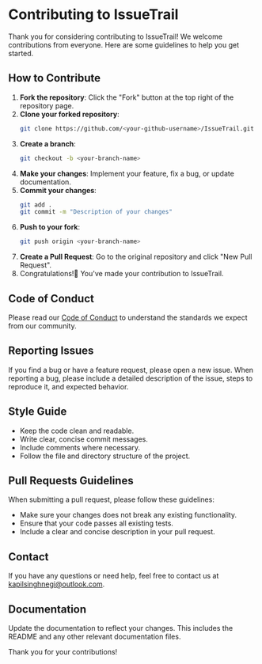 # Contributing to IssueTrail

Thank you for considering contributing to IssueTrail! We welcome contributions from everyone. Here are some guidelines to help you get started.

## How to Contribute

1. **Fork the repository**: Click the "Fork" button at the top right of the repository page.
2. **Clone your forked repository**:
   ```sh
   git clone https://github.com/<your-github-username>/IssueTrail.git
   ```
3. **Create a branch**:
   ```sh
   git checkout -b <your-branch-name>
   ```
4. **Make your changes**: Implement your feature, fix a bug, or update documentation.
5. **Commit your changes**:
   ```sh
   git add .
   git commit -m "Description of your changes"
   ```
6. **Push to your fork**:
   ```sh
   git push origin <your-branch-name>
   ```
7. **Create a Pull Request**: Go to the original repository and click "New Pull Request".
8. Congratulations!🎉 You've made your contribution to IssueTrail.

## Code of Conduct

Please read our [Code of Conduct](CODE_OF_CONDUCT.md) to understand the standards we expect from our community.

## Reporting Issues

If you find a bug or have a feature request, please open a new issue. When reporting a bug, please include a detailed description of the issue, steps to reproduce it, and expected behavior.

## Style Guide

- Keep the code clean and readable.
- Write clear, concise commit messages.
- Include comments where necessary.
- Follow the file and directory structure of the project.

## Pull Requests Guidelines

When submitting a pull request, please follow these guidelines:

- Make sure your changes does not break any existing functionality.
- Ensure that your code passes all existing tests.
- Include a clear and concise description in your pull request.

## Contact

If you have any questions or need help, feel free to contact us at kapilsinghnegi@outlook.com.

## Documentation

Update the documentation to reflect your changes. This includes the README and any other relevant documentation files.

Thank you for your contributions!

